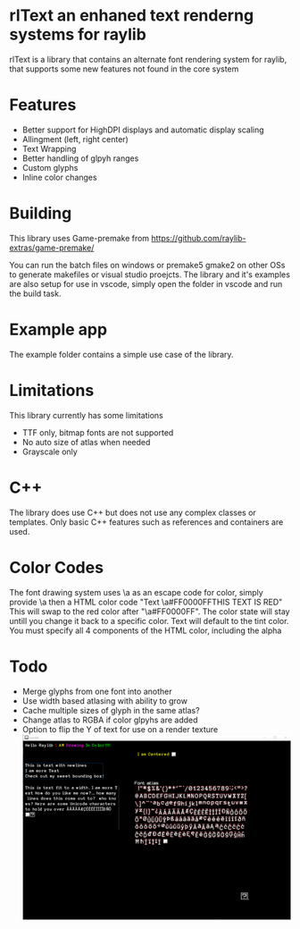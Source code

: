 # rlText an enhaned text renderng systems for raylib
rlText is a library that contains an alternate font rendering system for raylib, that supports some new features not found in the core system

# Features
* Better support for HighDPI displays and automatic display scaling
* Allingment (left, right center)
* Text Wrapping
* Better handling of glpyh ranges
* Custom glyphs
* Inline color changes

# Building
This library uses Game-premake from
https://github.com/raylib-extras/game-premake/

You can run the batch files on windows or premake5 gmake2 on other OSs to generate makefiles or visual studio proejcts. The library and it's examples are also setup for use in vscode, simply open the folder in vscode and run the build task.

# Example app
The example folder contains a simple use case of the library.

# Limitations
This library currently has some limitations
* TTF only, bitmap fonts are not supported
* No auto size of atlas when needed
* Grayscale only

# C++
The library does use C++ but does not use any complex classes or templates. Only basic C++ features such as references and containers are used.

# Color Codes
The font drawing system uses \a as an escape code for color, simply provide \a then a HTML color code
"Text \a#FF0000FFTHIS TEXT IS RED"
This will swap to the red color after "\a#FF0000FF". The color state will stay untill you change it back to a specific color. Text will default to the tint color.
You must specify all 4 components of the HTML color, including the alpha

# Todo
* Merge glyphs from one font into another
* Use width based atlasing with ability to grow
* Cache multiple sizes of glyph in the same atlas?
* Change atlas to RGBA if color glpyhs are added
* Option to flip the Y of text for use on a render texture
![image](https://raw.githubusercontent.com/JeffM2501/rlText/refs/heads/main/demo.gif)
